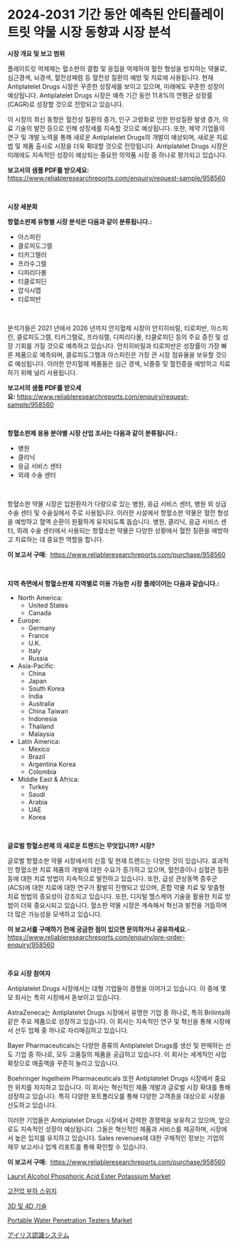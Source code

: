 <p><h1>2024-2031 기간 동안 예측된 안티플레이트릿 약물 시장 동향과 시장 분석</h1></p><p><strong>시장 개요 및 보고 범위</strong></p>
<p><p>플레이트릿 억제제는 혈소판의 결합 및 응집을 억제하여 혈전 형성을 방지하는 약물로, 심근경색, 뇌경색, 혈전성페렴 등 혈전성 질환의 예방 및 치료에 사용됩니다. 현재 Antiplatelet Drugs 시장은 꾸준한 성장세를 보이고 있으며, 미래에도 꾸준한 성장이 예상됩니다. Antiplatelet Drugs 시장은 예측 기간 동안 11.8%의 연평균 성장률(CAGR)로 성장할 것으로 전망되고 있습니다. </p><p>이 시장의 최신 동향은 혈전성 질환의 증가, 인구 고령화로 인한 만성질환 발생 증가, 의료 기술의 발전 등으로 인해 성장세를 지속할 것으로 예상됩니다. 또한, 제약 기업들의 연구 및 개발 노력을 통해 새로운 Antiplatelet Drugs의 개발이 예상되며, 새로운 치료법 및 제품 출시로 시장을 더욱 확대할 것으로 전망됩니다. Antiplatelet Drugs 시장은 미래에도 지속적인 성장이 예상되는 중요한 의약품 시장 중 하나로 평가되고 있습니다.</p></p>
<p><strong>보고서의 샘플 PDF를 받으세요:</strong> <a href="https://www.reliableresearchreports.com/enquiry/request-sample/958560">https://www.reliableresearchreports.com/enquiry/request-sample/958560</a></p>
<p>&nbsp;</p>
<p><strong>시장 세분화</strong></p>
<p><strong>항혈소판제 유형별 시장 분석은 다음과 같이 분류됩니다.:</strong></p>
<p><ul><li>아스피린</li><li>클로피도그렐</li><li>티카그렐러</li><li>프라수그렐</li><li>디피리다몰</li><li>티클로피딘</li><li>압식시맵</li><li>티로피반</li></ul></p>
<p>&nbsp;</p>
<p><p>분석가들은 2021 년에서 2026 년까지 안지혈제 시장이 안지히비릴, 티로피반, 아스피린, 클로피도그렐, 티카그렐로, 프라숴렐, 디피리다몰, 티클로피딘 등의 주요 증진 및 성장 기회를 가질 것으로 예측하고 있습니다. 안지히비릴과 티로피반은 성장률이 가장 빠른 제품으로 예측되며, 클로피도그렐과 아스피린은 가장 큰 시장 점유율을 보유할 것으로 예상됩니다. 이러한 안지혈제 제품들은 심근 경색, 뇌졸중 및 혈전증을 예방하고 치료하기 위해 널리 사용됩니다.</p></p>
<p><strong>보고서의 샘플 PDF를 받으세요:</strong>&nbsp;<a href="https://www.reliableresearchreports.com/enquiry/request-sample/958560">https://www.reliableresearchreports.com/enquiry/request-sample/958560</a></p>
<p>&nbsp;</p>
<p><strong> 항혈소판제 응용 분야별 시장 산업 조사는 다음과 같이 분류됩니다.:</strong></p>
<p><ul><li>병원</li><li>클리닉</li><li>응급 서비스 센터</li><li>외래 수술 센터</li></ul></p>
<p>&nbsp;</p>
<p><p>항혈소판 약물 시장은 입원환자가 다량으로 있는 병원, 응급 서비스 센터, 병원 외 상급 수술 센터 및 수술실에서 주로 사용됩니다. 이러한 시설에서 항혈소판 약물은 혈전 형성을 예방하고 혈액 순환이 원활하게 유지되도록 돕습니다. 병원, 클리닉, 응급 서비스 센터, 외래 수술 센터에서 사용되는 항혈소판 약물은 다양한 상황에서 혈전 질환을 예방하고 치료하는 데 중요한 역할을 합니다.</p></p>
<p><strong>이 보고서 구매:</strong>&nbsp; <a href="https://www.reliableresearchreports.com/purchase/958560">https://www.reliableresearchreports.com/purchase/958560</a></p>
<p>&nbsp;</p>
<p><strong>지역 측면에서 항혈소판제 지역별로 이용 가능한 시장 플레이어는 다음과 같습니다.:</strong></p>
<p><ul>
    <li>
        North America:
        <ul>
            <li>United States</li>
            <li>Canada</li>
        </ul>
    </li>
    <li>
        Europe:
        <ul>
            <li>Germany</li>
            <li>France</li>
            <li>U.K.</li>
            <li>Italy</li>
            <li>Russia</li>
        </ul>
    </li>
    <li>
        Asia-Pacific:
        <ul>
            <li>China</li>
            <li>Japan</li>
            <li>South Korea</li>
            <li>India</li>
            <li>Australia</li>
            <li>China Taiwan</li>
            <li>Indonesia</li>
            <li>Thailand</li>
            <li>Malaysia</li>
        </ul>
    </li>
    <li>
        Latin America:
        <ul>
            <li>Mexico</li>
            <li>Brazil</li>
            <li>Argentina Korea</li>
            <li>Colombia</li>
        </ul>
    </li>
    <li>
        Middle East & Africa:
        <ul>
            <li>Turkey</li>
            <li>Saudi</li>
            <li>Arabia</li>
            <li>UAE</li>
            <li>Korea</li>
        </ul>
    </li>
    </ul></p>
<p>&nbsp;</p>
<p><strong>글로벌 항혈소판제 의 새로운 트렌드는 무엇입니까? 시장?</strong></p>
<p><p>글로벌 항혈소판 약물 시장에서의 신흥 및 현재 트렌드는 다양한 것이 있습니다. 효과적인 항혈소판 치료 제품의 개발에 대한 수요가 증가하고 있으며, 혈전증이나 심혈관 질환 등에 대한 치료 방법이 지속적으로 발전하고 있습니다. 또한, 급성 관상동맥 증후군(ACS)에 대한 치료에 대한 연구가 활발히 진행되고 있으며, 혼합 약물 치료 및 맞춤형 치료 방법의 중요성이 강조되고 있습니다. 또한, 디지털 헬스케어 기술을 활용한 치료 방법이 더욱 중요시되고 있습니다. 혈소판 약물 시장은 계속해서 혁신과 발전을 거듭하며 더 많은 가능성을 모색하고 있습니다.</p></p>
<p><strong>이 보고서를 구매하기 전에 궁금한 점이 있으면 문의하거나 공유하세요.</strong>- <a href="https://www.reliableresearchreports.com/enquiry/pre-order-enquiry/958560">https://www.reliableresearchreports.com/enquiry/pre-order-enquiry/958560</a></p>
<p>&nbsp;</p>
<p><strong>주요 시장 참여자</strong></p>
<p><p>Antiplatelet Drugs 시장에서는 대형 기업들이 경쟁을 이어가고 있습니다. 이 중에 몇모 회사는 특히 시장에서 돋보이고 있습니다.</p><p>AstraZeneca는 Antiplatelet Drugs 시장에서 유명한 기업 중 하나로, 특히 Brilinta와 같은 주요 제품으로 성장하고 있습니다. 이 회사는 지속적인 연구 및 혁신을 통해 시장에서 선두 업체 중 하나로 자리매김하고 있습니다.</p><p>Bayer Pharmaceuticals는 다양한 종류의 Antiplatelet Drugs를 생산 및 판매하는 선도 기업 중 하나로, 모두 고품질의 제품을 공급하고 있습니다. 이 회사는 세계적인 사업 확장으로 매출액을 꾸준히 늘리고 있습니다.</p><p>Boehringer Ingelheim Pharmaceuticals 또한 Antiplatelet Drugs 시장에서 중요한 위치를 차지하고 있습니다. 이 회사는 혁신적인 제품 개발과 글로벌 시장 확대를 통해 성장하고 있습니다. 특히 다양한 포트폴리오를 통해 다양한 고객층을 대상으로 시장을 선도하고 있습니다.</p><p>이러한 기업들은 Antiplatelet Drugs 시장에서 강력한 경쟁력을 보유하고 있으며, 앞으로도 지속적인 성장이 예상됩니다. 그들은 혁신적인 제품과 서비스를 제공하며, 시장에서 높은 입지를 유지하고 있습니다. Sales revenues에 대한 구체적인 정보는 기업의 재무 보고서나 업계 리포트를 통해 확인할 수 있습니다.</p></p>
<p><strong>이 보고서 구매:</strong>&nbsp;&nbsp;<a href="https://www.reliableresearchreports.com/purchase/958560">https://www.reliableresearchreports.com/purchase/958560</a></p>
<p><p><a href="https://view.publitas.com/reportprime-1/lauryl-alcohol-phosphoric-acid-ester-potassium-market-provides-detailed-segmentation-of-this-market-based-on-type-application-and-region-and-forecast-for-the-period-from-2024-2031/">Lauryl Alcohol Phosphoric Acid Ester Potassium Market</a></p><p><a href="https://medium.com/@hxzi07639916/%EA%B3%A0%EC%95%95%EB%A1%9C%EB%93%9C-%EC%8A%A4%EC%9C%84%EC%B9%98-%EC%8B%9C%EC%9E%A5-%EC%9D%B8%EC%82%AC%EC%9D%B4%ED%8A%B8-%EC%8B%9C%EC%9E%A5-%EB%8F%99%ED%96%A5-%EC%84%B1%EC%9E%A5-2024%EB%85%84%EB%B6%80%ED%84%B0-2031%EB%85%84%EA%B9%8C%EC%A7%80-%EC%98%88%EC%B8%A1%EB%90%9C-%EC%84%B1%EC%9E%A5-25b3caa296f8">고전압 부하 스위치</a></p><p><a href="https://github.com/lkwggful07722/Market-Research-Report-List-1/blob/main/5215455187131.md">3D 및 4D 기술</a></p><p><a href="https://issuu.com/reportprime-2/docs/portable-water-penetration-testers-market-size-203">Portable Water Penetration Testers Market</a></p><p><a href="https://medium.com/@cynthiasecret7/%E3%82%A2%E3%82%A4%E3%83%AA%E3%82%B9%E8%AA%8D%E8%AD%8D%E3%82%B7%E3%82%B9%E3%83%86%E3%83%A0%E5%B8%82%E5%A0%B4-%E3%82%BF%E3%82%A4%E3%83%97-%E3%82%A2%E3%83%97%E3%83%AA%E3%82%B1%E3%83%BC%E3%82%B7%E3%83%A7%E3%83%B3-%E5%9C%B0%E7%90%86%E3%81%AB%E3%82%88%E3%82%8B%E5%8C%85%E6%8B%AC%E7%9A%84%E8%A9%95%E4%BE%A1-0401c169d256">アイリス認識システム</a></p></p>
